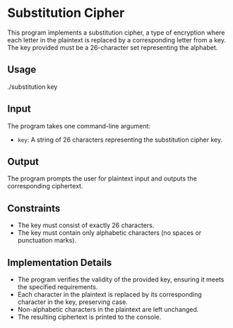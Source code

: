 # Substitution Cipher

This program implements a substitution cipher, a type of encryption where each letter in the plaintext is replaced by a corresponding letter from a key. The key provided must be a 26-character set representing the alphabet.

## Usage

./substitution key

## Input

The program takes one command-line argument:
- `key`: A string of 26 characters representing the substitution cipher key.

## Output

The program prompts the user for plaintext input and outputs the corresponding ciphertext.

## Constraints

- The key must consist of exactly 26 characters.
- The key must contain only alphabetic characters (no spaces or punctuation marks).

## Implementation Details

- The program verifies the validity of the provided key, ensuring it meets the specified requirements.
- Each character in the plaintext is replaced by its corresponding character in the key, preserving case.
- Non-alphabetic characters in the plaintext are left unchanged.
- The resulting ciphertext is printed to the console.
